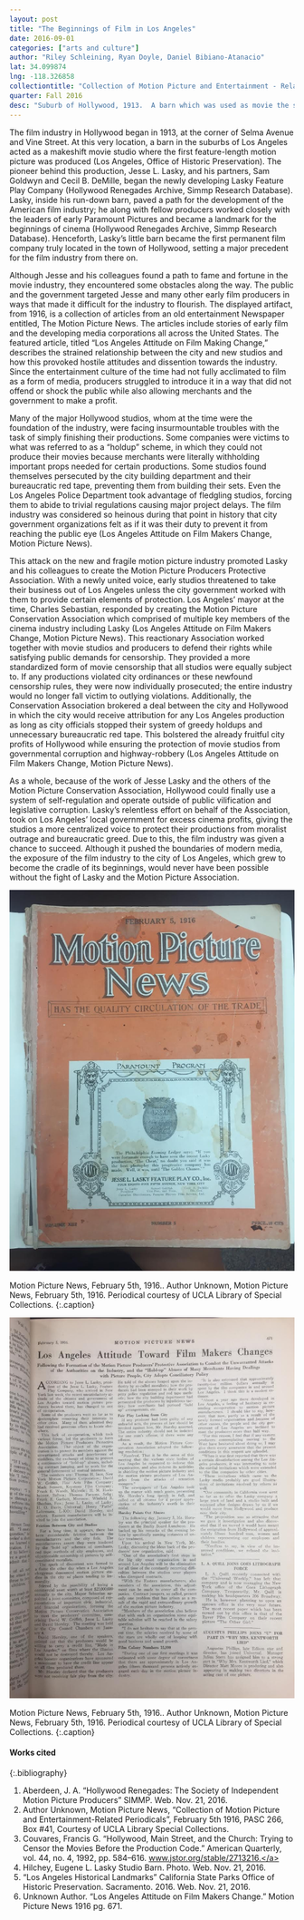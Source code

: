 ```yaml
---
layout: post
title: "The Beginnings of Film in Los Angeles"
date: 2016-09-01
categories: ["arts and culture"]
author: "Riley Schleining, Ryan Doyle, Daniel Bibiano-Atanacio"
lat: 34.099874
lng: -118.326858
collectiontitle: "Collection of Motion Picture and Entertainment - Related Periodicals, 1901-1991. UCLA Library Special Collections"
quarter: Fall 2016
desc: "Suburb of Hollywood, 1913.  A barn which was used as movie the studio where the first feature-length motion picture was created, also known as the Jesse L. Lasky Feature Play Company. Originally location: the corner of Selma and Vine Street. In 1927, the barn was transferred to Paramount Studios, marking the beginning of the early film industry in Hollywood."
---
```

The film industry in Hollywood began in 1913, at the corner of Selma Avenue and Vine Street. At this very location, a barn in the suburbs of Los Angeles acted as a makeshift movie studio where the first feature-length motion picture was produced (Los Angeles, Office of Historic Preservation). The pioneer behind this production, Jesse L. Lasky, and his partners, Sam Goldwyn and Cecil B. DeMille, began the newly developing Lasky Feature Play Company (Hollywood Renegades Archive, Simmp Research Database).  Lasky, inside his run-down barn, paved a path for the development of the American film industry; he along with fellow producers worked closely with the leaders of early Paramount Pictures and became a landmark for the beginnings of cinema (Hollywood Renegades Archive, Simmp Research Database). Henceforth, Lasky’s little barn became the first permanent film company truly located in the town of Hollywood, setting a major precedent for the film industry from there on.

Although Jesse and his colleagues found a path to fame and fortune in the movie industry, they encountered some obstacles along the way. The public and the government targeted Jesse and many other early film producers in ways that made it difficult for the industry to flourish.  The displayed artifact, from 1916, is a collection of articles from an old entertainment Newspaper entitled, The Motion Picture News. The articles include stories of early film and the developing media corporations all across the United States. The featured article, titled “Los Angeles Attitude on Film Making Change,” describes the strained relationship between the city and new studios and how this provoked hostile attitudes and dissention towards the industry. Since the entertainment culture of the time had not fully acclimated to film as a form of media, producers struggled to introduce it in a way that did not offend or shock the public while also allowing merchants and the government to make a profit.

Many of the major Hollywood studios, whom at the time were the foundation of the industry, were facing insurmountable troubles with the task of simply finishing their productions. Some companies were victims to what was referred to as a “holdup” scheme, in which they could not produce their movies because merchants were literally withholding important props needed for certain productions. Some studios found themselves persecuted by the city building department and their bureaucratic red tape, preventing them from building their sets. Even the Los Angeles Police Department took advantage of fledgling studios, forcing them to abide to trivial regulations causing major project delays. The film industry was considered so heinous during that point in history that city government organizations felt as if it was their duty to prevent it from reaching the public eye (Los Angeles Attitude on Film Makers Change, Motion Picture News).

This attack on the new and fragile motion picture industry promoted Lasky and his colleagues to create the Motion Picture Producers Protective Association. With a newly united voice, early studios threatened to take their business out of Los Angeles unless the city government worked with them to provide certain elements of protection. Los Angeles’ mayor at the time, Charles Sebastian, responded by creating the Motion Picture Conservation Association which comprised of multiple key members of the cinema industry including Lasky (Los Angeles Attitude on Film Makers Change, Motion Picture News). This reactionary Association worked together with movie studios and producers to defend their rights while satisfying public demands for censorship. They provided a more standardized form of movie censorship that all studios were equally subject to. If any productions violated city ordinances or these newfound censorship rules, they were now individually prosecuted; the entire industry would no longer fall victim to outlying violations. Additionally, the Conservation Association brokered a deal between the city and Hollywood in which the city would receive attribution for any Los Angeles production as long as city officials stopped their system of greedy holdups and unnecessary bureaucratic red tape. This bolstered the already fruitful city profits of Hollywood while ensuring the protection of movie studios from governmental corruption and highway-robbery (Los Angeles Attitude on Film Makers Change, Motion Picture News).

As a whole, because of the work of Jesse Lasky and the others of the Motion Picture Conservation Association, Hollywood could finally use a system of self-regulation and operate outside of public vilification and legislative corruption. Lasky’s relentless effort on behalf of the Association, took on Los Angeles’ local government for excess cinema profits, giving the studios a more centralized voice to protect their productions from moralist outrage and bureaucratic greed. Due to this, the film industry was given a chance to succeed. Although it pushed the boundaries of modern media, the exposure of the film industry to the city of Los Angeles, which grew to become the cradle of its beginnings, would never have been possible without the fight of Lasky and the Motion Picture Association.


![A collection of old news articles in one, semi-thick, orange paper-back book with black font outlined in white. The book is tearing at the binding, with a title that reads, &#34;Motion Picture News&#34;.](images/lafilm1.jpg)

Motion Picture News, February 5th, 1916.. Author Unknown, Motion Picture News, February 5th, 1916.  Periodical courtesy of UCLA Library of Special Collections.
   {:.caption}

![A one page, single-sided article on paper print with black text and multiple sub headings. It is located on page 671 of the collection with a title that reads, &#34;Los Angeles Attitude Towards Film Makers Changes&#34;.](images/lafilm2.jpg)

Motion Picture News, February 5th, 1916.. Author Unknown, Motion Picture News, February 5th, 1916.  Periodical courtesy of UCLA Library of Special Collections.
   {:.caption}


#### Works cited

{:.bibliography}
1. Aberdeen, J. A. “Hollywood Renegades: The Society of Independent Motion Picture Producers” SIMMP. Web. Nov. 21, 2016.
2. Author Unknown, Motion Picture News, “Collection of Motion Picture and Entertainment-Related Periodicals”, February 5th 1916, PASC 266, Box #41, Courtesy of UCLA Library Special Collections.
3. Couvares, Francis G. “Hollywood, Main Street, and the Church: Trying to Censor the Movies Before the Production Code.” American Quarterly, vol. 44, no. 4, 1992, pp. 584–616. <a target="_blank" href="http://www.jstor.org/stable/2713216" type="url"> www.jstor.org/stable/2713216.</a>
4. Hilchey, Eugene L. Lasky Studio Barn. Photo. Web. Nov. 21, 2016.
5. “Los Angeles Historical Landmarks” California State Parks Office of Historic Preservation. Sacramento. 2016. Web. Nov. 21, 2016.
6. Unknown Author. “Los Angeles Attitude on Film Makers Change.” Motion Picture News 1916 pg. 671.
